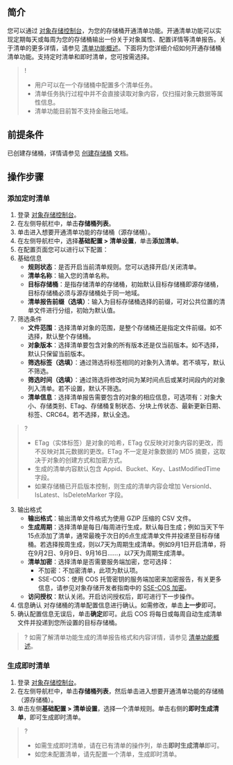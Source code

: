 ## 简介

您可以通过 [对象存储控制台](https://console.cloud.tencent.com/cos5)，为您的存储桶开通清单功能。开通清单功能可以实现定期每天或每周为您的存储桶输出一份关于对象属性、配置详情等清单报告。关于清单的更多详情，请参见 [清单功能概述](https://cloud.tencent.com/document/product/436/33703)。下面将为您详细介绍如何开通存储桶清单功能。支持定时清单和即时清单，您可按需选择。

>!
> - 用户可以在一个存储桶中配置多个清单任务。
> - 清单任务执行过程中并不会直接读取对象内容，仅扫描对象元数据等属性信息。
> - 清单功能目前暂不支持金融云地域。
> 

## 前提条件

已创建存储桶，详情请参见 [创建存储桶](https://cloud.tencent.com/document/product/436/13309) 文档。

## 操作步骤

### 添加定时清单

1. 登录 [对象存储控制台](https://console.cloud.tencent.com/cos5)。
2. 在左侧导航栏中，单击**存储桶列表**。
3. 单击进入想要开通清单功能的存储桶（源存储桶）。
4. 在左侧导航栏中，选择**基础配置 > 清单设置**，单击**添加清单**。
5. 在配置页面您可以进行以下配置：
 1. 基础信息
    - **规则状态**：是否开启当前清单规则。您可以选择开启/关闭清单。
    - **清单名称**：输入您的清单名称。
    - **目标存储桶**：是指存储清单的存储桶，初始默认目标存储桶即源存储桶，目标存储桶必须与源存储桶处于同一地域。
    - **清单报告前缀（选填）**：输入为目标存储桶选择的前缀，可对公共位置的清单文件进行分组，初始为默认值。
 2. 筛选条件
    - **文件范围**：选择清单对象的范围，是整个存储桶还是指定文件前缀。如不选择，默认整个存储桶。
	- **对象版本**：选择清单要包含对象的所有版本还是仅当前版本。如不选择，默认只保留当前版本。
	- **筛选标签（选填）**：通过筛选将标签相同的对象列入清单。若不填写，默认不筛选。
	- **筛选时间（选填）**：通过筛选将修改时间为某时间点后或某时间段内的对象列入清单。若不设置，默认不筛选。
	- **清单信息**：选择清单报告需要包含的对象的相应信息，可选项有：对象大小、存储类别、ETag、存储桶复制状态、分块上传状态、最新更新日期、标签、CRC64。若不选择，默认全选。
>?
>- ETag（实体标签）是对象的哈希，ETag 仅反映对对象内容的更改，而不反映对其元数据的更改。ETag 不一定是对象数据的 MD5 摘要，这取决于对象的创建方式和加密方式。
>- 生成的清单内容默认包含 Appid、Bucket、Key、LastModifiedTime 字段。
>- 如果存储桶已开启版本控制，则生成的清单内容会增加 VersionId、IsLatest、IsDeleteMarker 字段。
>
 3. 输出格式
	- **输出格式**：输出清单文件格式为使用 GZIP 压缩的 CSV 文件。
	- **生成周期**：选择清单是每日/每周进行生成，默认每日生成；例如当天下午15点添加了清单，通常最晚于次日的6点生成清单文件并投递至目标存储桶。若选择按周生成，则以7天为周期生成清单。例如9月1日开启清单，将在9月2日、9月9日、9月16日......，以7天为周期生成清单。
	- **清单加密**：选择清单是否需要服务端加密，您可选择：
		 - 不加密：不加密清单，此项为默认项。
		 - SSE-COS：使用 COS 托管密钥的服务端加密来加密报告，有关更多信息，请参见对象存储开发者指南中的 [SSE-COS 加密](https://cloud.tencent.com/document/product/436/18145#sse-cos-.E5.8A.A0.E5.AF.86)。
	- **访问授权**：默认关闭。开启访问授权后，即可进行下一步操作。
 4. 信息确认
对存储桶的清单配置信息进行确认。如需修改，单击**上一步**即可。
6. 确认配置信息无误后，单击**确定**即可。此后 COS 将每日或每周自动生成清单文件并投递到您所设置的目标存储桶。
>? 如需了解清单功能生成的清单报告格式和内容详情，请参见 [清单功能概述](https://cloud.tencent.com/document/product/436/33703)。
>

### 生成即时清单

1. 登录 [对象存储控制台](https://console.cloud.tencent.com/cos5)。
2. 在左侧导航栏中，单击**存储桶列表**，然后单击进入想要开通清单功能的存储桶（源存储桶）。
3. 单击左侧**基础配置 > 清单设置**，选择一个清单规则。单击右侧的**即时生成清单**，即可生成即时清单。
>? 
>- 如需生成即时清单，请在已有清单的操作列，单击**即时生成清单**即可。
>- 如您未配置清单，请先配置一个清单，生成即时清单。
>


